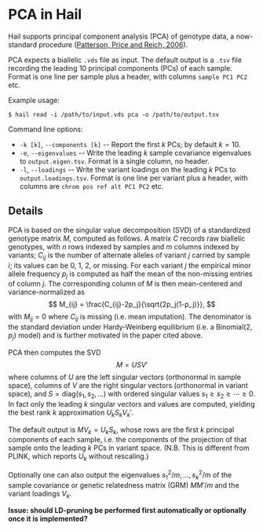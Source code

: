 # PCA in Hail

Hail supports principal component analysis (PCA) of genotype data, a now-standard procedure ([Patterson, Price and Reich, 2006](http://journals.plos.org/plosgenetics/article?id=10.1371/journal.pgen.0020190)).

PCA expects a biallelic `.vds` file as input. The default output is a `.tsv` file recording the leading 10 principal components (PCs) of each sample. Format is one line per sample plus a header, with columns `sample PC1 PC2` etc.

Example usage:
```
$ hail read -i /path/to/input.vds pca -o /path/to/output.tsv
```

Command line options:
 - `-k [k]`, `--components [k]` -- Report the first $k$ PCs; by default $k = 10$.
 - `-e`, `--eigenvalues` -- Write the leading $k$ sample covariance eigenvalues to `output.eigen.tsv`. Format is a single column, no header.
 - `-l`, `--loadings` -- Write the variant loadings on the leading $k$ PCs to `output.loadings.tsv`. Format is one line per variant plus a header, with columns are `chrom pos ref alt PC1 PC2` etc.

## Details

PCA is based on the singular value decomposition (SVD) of a standardized genotype matrix $M$, computed as follows. A matrix $C$ records raw biallelic genotypes, with $n$ rows indexed by samples and $m$ columns indexed by variants; $C_{ij}$ is the number of alternate alleles of variant $j$ carried by sample $i$; its values can be 0, 1, 2, or missing. For each variant $j$ the empirical minor allele frequency $p_j$ is computed as half the mean of the non-missing entries of column $j$. The corresponding column of $M$ is then mean-centered and variance-normalized as
$$
M_{ij} = \frac{C_{ij}-2p_j}{\sqrt{2p_j(1-p_j)}},
$$
with $M_{ij} = 0$ where $C_{ij}$ is missing (i.e. mean imputation). The denominator is the standard deviation under Hardy-Weinberg equilibrium (i.e. a $\mathrm{Binomial}(2,p_j)$ model) and is further motivated in the paper cited above.

PCA then computes the SVD
$$
M = USV'
$$
where columns of $U$ are the left singular vectors (orthonormal in sample space), columns of $V$ are the right singular vectors (orthonormal in variant space), and $S=\mathrm{diag}(s_1, s_2, \ldots)$ with ordered singular values $s_1 \ge s_2 \ge \cdots \ge 0$. In fact only the leading $k$ singular vectors and values are computed, yielding the best rank $k$ approximation $U_k S_k V_k'$.

The default output is $MV_k = U_k S_k$, whose rows are the first $k$ principal components of each sample, i.e. the components of the projection of that sample onto the leading $k$ PCs in variant space. (N.B. This is different from PLINK, which reports $U_k$ without rescaling.)

Optionally one can also output the eigenvalues $s_1^2/m, \ldots, s_k^2/m$ of the sample covariance or genetic relatedness matrix (GRM) $MM'/m$ and the variant loadings $V_k$.

**Issue: should LD-pruning be performed first automatically or optionally once it is implemented?**
